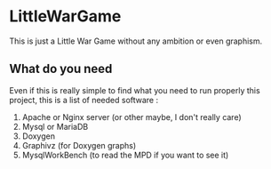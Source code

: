 # LittleWarGame
This is just a Little War Game without any ambition or even graphism.

## What do you need
Even if this is really simple to find what you need to run properly this project, this is a list of needed software :

1. Apache or Nginx server (or other maybe, I don't really care)
2. Mysql or MariaDB 
3. Doxygen
4. Graphivz (for Doxygen graphs)
5. MysqlWorkBench (to read the MPD if you want to see it)

